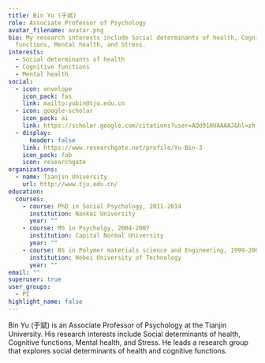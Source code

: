 ```yaml
---
title: Bin Yu (于斌)
role: Associate Professor of Psychology
avatar_filename: avatar.png
bio: My research interests include Social determinants of health, Cognitive
  functions, Mental health, and Stress.
interests:
  - Social determinants of health
  - Cognitive functions
  - Mental health
social:
  - icon: envelope
    icon_pack: fas
    link: mailto:yubin@tju.edu.cn
  - icon: google-scholar
    icon_pack: ai
    link: https://scholar.google.com/citations?user=AQd91HUAAAAJ&hl=zh-CN
  - display:
      header: false
    link: https://www.researchgate.net/profile/Yu-Bin-3
    icon_pack: fab
    icon: researchgate
organizations:
  - name: Tianjin University
    url: http://www.tju.edu.cn/
education:
  courses:
    - course: PhD in Social Psychology, 2011-2014
      institution: Nankai University
      year: ""
    - course: MS in Psycholgy, 2004-2007
      institution: Capital Normal University
      year: ""
    - course: BS in Polymer materials science and Engineering, 1999-2003
      institution: Hebei University of Technology
      year: ""
email: ""
superuser: true
user_groups:
  - PI
highlight_name: false
---
```


Bin Yu (于斌) is an Associate Professor of Psychology at the Tianjin University. His research interests include Social determinants of health, Cognitive functions, Mental health, and Stress. He leads a research group that explores social determinants of health and cognitive functions.

